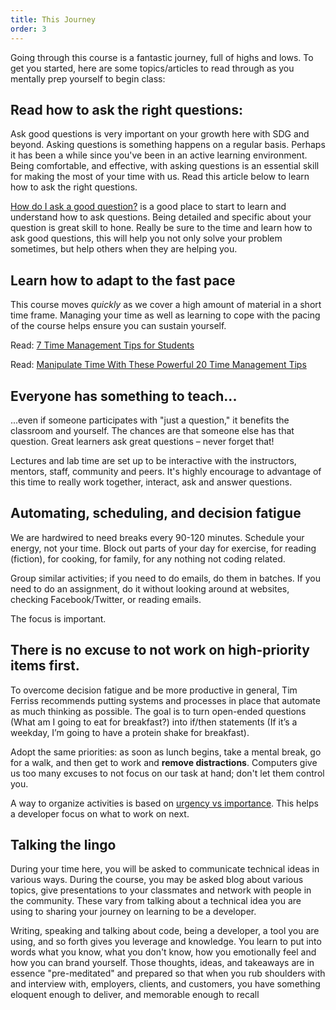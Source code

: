 ```yaml
---
title: This Journey
order: 3
---
```


Going through this course is a fantastic journey, full of highs and lows. To get
you started, here are some topics/articles to read through as you mentally prep
yourself to begin class:

## Read how to ask the right questions:

Ask good questions is very important on your growth here with SDG and beyond.
Asking questions is something happens on a regular basis. Perhaps it has been a
while since you've been in an active learning environment. Being comfortable,
and effective, with asking questions is an essential skill for making the most
of your time with us. Read this article below to learn how to ask the right
questions.

[How do I ask a good question?](https://stackoverflow.com/help/how-to-ask) is a
good place to start to learn and understand how to ask questions. Being detailed
and specific about your question is great skill to hone. Really be sure to the
time and learn how to ask good questions, this will help you not only solve your
problem sometimes, but help others when they are helping you.

## Learn how to adapt to the fast pace

This course moves _quickly_ as we cover a high amount of material in a short
time frame. Managing your time as well as learning to cope with the pacing of
the course helps ensure you can sustain yourself.

Read:
[7 Time Management Tips for Students](https://www.topuniversities.com/blog/7-time-management-tips-students)

Read:
[Manipulate Time With These Powerful 20 Time Management Tips](https://www.forbes.com/sites/johnrampton/2018/05/01/manipulate-time-with-these-powerful-20-time-management-tips)

## Everyone has something to teach...

...even if someone participates with "just a question," it benefits the
classroom and yourself. The chances are that someone else has that question.
Great learners ask great questions – never forget that!

Lectures and lab time are set up to be interactive with the instructors,
mentors, staff, community and peers. It's highly encourage to advantage of this
time to really work together, interact, ask and answer questions.

## Automating, scheduling, and decision fatigue

We are hardwired to need breaks every 90-120 minutes. Schedule your energy, not
your time. Block out parts of your day for exercise, for reading \(fiction\),
for cooking, for family, for any nothing not coding related.

Group similar activities; if you need to do emails, do them in batches. If you
need to do an assignment, do it without looking around at websites, checking
Facebook/Twitter, or reading emails.

The focus is important.

## There is no excuse to not work on high-priority items first.

To overcome decision fatigue and be more productive in general, Tim Ferriss
recommends putting systems and processes in place that automate as much thinking
as possible. The goal is to turn open-ended questions \(What am I going to eat
for breakfast?\) into if/then statements \(If it’s a weekday, I’m going to have
a protein shake for breakfast\).

Adopt the same priorities: as soon as lunch begins, take a mental break, go for
a walk, and then get to work and **remove distractions**. Computers give us too
many excuses to not focus on our task at hand; don't let them control you.

A way to organize activities is based on
[urgency vs importance](https://www.mindtools.com/pages/article/newHTE_91.htm).
This helps a developer focus on what to work on next.

## Talking the lingo

During your time here, you will be asked to communicate technical ideas in
various ways. During the course, you may be asked blog about various topics,
give presentations to your classmates and network with people in the community.
These vary from talking about a technical idea you are using to sharing your
journey on learning to be a developer.

Writing, speaking and talking about code, being a developer, a tool you are
using, and so forth gives you leverage and knowledge. You learn to put into
words what you know, what you don't know, how you emotionally feel and how you
can brand yourself. Those thoughts, ideas, and takeaways are in essence
"pre-meditated" and prepared so that when you rub shoulders with and interview
with, employers, clients, and customers, you have something eloquent enough to
deliver, and memorable enough to recall
